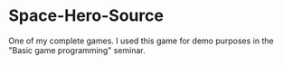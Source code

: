 # Space-Hero-Source
 One of my complete games. I used this game for demo purposes in the "Basic game programming" seminar.
